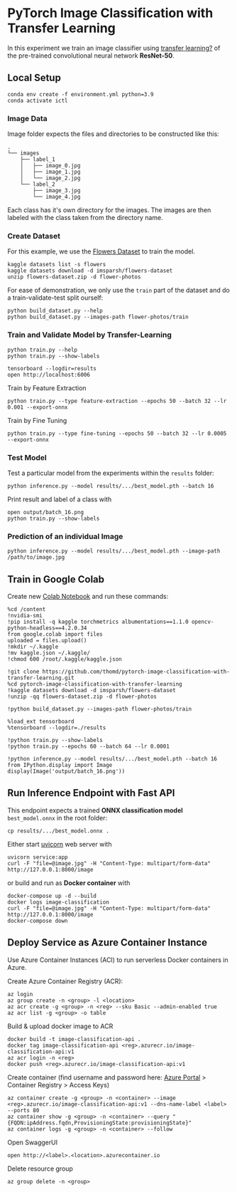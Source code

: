# PyTorch Image Classification with Transfer Learning

In this experiment we train an image classifier using [transfer learning?](https://nbviewer.jupyter.org/github/thomd/pytorch-image-classification-with-transfer-learning/blob/main/transfer-learning.ipynb) of the pre-trained convolutional neural network **ResNet-50**.

## Local Setup

    conda env create -f environment.yml python=3.9
    conda activate ictl

### Image Data

Image folder expects the files and directories to be constructed like this:

    .
    └── images
        ├── label_1
        │   ├── image_0.jpg
        │   ├── image_1.jpg
        │   └── image_2.jpg
        └── label_2
            ├── image_3.jpg
            └── image_4.jpg

Each class has it's own directory for the images. The images are then labeled with the class taken from the directory name.

### Create Dataset

For this example, we use the [Flowers Dataset](https://www.kaggle.com/datasets/imsparsh/flowers-dataset/) to train the model.

    kaggle datasets list -s flowers
    kaggle datasets download -d imsparsh/flowers-dataset
    unzip flowers-dataset.zip -d flower-photos

For ease of demonstration, we only use the `train` part of the dataset and do a train-validate-test split ourself:

    python build_dataset.py --help
    python build_dataset.py --images-path flower-photos/train

### Train and Validate Model by Transfer-Learning

    python train.py --help
    python train.py --show-labels

    tensorboard --logdir=results
    open http://localhost:6006

Train by Feature Extraction

    python train.py --type feature-extraction --epochs 50 --batch 32 --lr 0.001 --export-onnx

Train by Fine Tuning

    python train.py --type fine-tuning --epochs 50 --batch 32 --lr 0.0005 --export-onnx

### Test Model

Test a particular model from the experiments within the `results` folder:

    python inference.py --model results/.../best_model.pth --batch 16

Print result and label of a class with

    open output/batch_16.png
    python train.py --show-labels

### Prediction of an individual Image

    python inference.py --model results/.../best_model.pth --image-path /path/to/image.jpg

## Train in Google Colab

Create new [Colab Notebook](https://colab.research.google.com) and run these commands:

    %cd /content
    !nvidia-smi
    !pip install -q kaggle torchmetrics albumentations==1.1.0 opencv-python-headless==4.2.0.34
    from google.colab import files
    uploaded = files.upload()
    !mkdir ~/.kaggle
    !mv kaggle.json ~/.kaggle/
    !chmod 600 /root/.kaggle/kaggle.json

    !git clone https://github.com/thomd/pytorch-image-classification-with-transfer-learning.git
    %cd pytorch-image-classification-with-transfer-learning
    !kaggle datasets download -d imsparsh/flowers-dataset
    !unzip -qq flowers-dataset.zip -d flower-photos

    !python build_dataset.py --images-path flower-photos/train

    %load_ext tensorboard
    %tensorboard --logdir=./results

    !python train.py --show-labels
    !python train.py --epochs 60 --batch 64 --lr 0.0001

    !python inference.py --model results/.../best_model.pth --batch 16
    from IPython.display import Image
    display(Image('output/batch_16.png'))

## Run Inference Endpoint with Fast API

This endpoint expects a trained **ONNX classification model** `best_model.onnx` in the root folder:

    cp results/.../best_model.onnx .

Either start [uvicorn](https://www.uvicorn.org/) web server with

    uvicorn service:app
    curl -F "file=@image.jpg" -H "Content-Type: multipart/form-data" http://127.0.0.1:8000/image

or build and run as **Docker container** with

    docker-compose up -d --build
    docker logs image-classification
    curl -F "file=@image.jpg" -H "Content-Type: multipart/form-data" http://127.0.0.1:8000/image
    docker-compose down

## Deploy Service as Azure Container Instance

Use Azure Container Instances (ACI) to run serverless Docker containers in Azure.

Create Azure Container Registry (ACR):

    az login
    az group create -n <group> -l <location>
    az acr create -g <group> -n <reg> --sku Basic --admin-enabled true
    az acr list -g <group> -o table

Build & upload docker image to ACR

    docker build -t image-classification-api .
    docker tag image-classification-api <reg>.azurecr.io/image-classification-api:v1
    az acr login -n <reg>
    docker push <reg>.azurecr.io/image-classification-api:v1

Create container (find username and password here: [Azure Portal](https://portal.azure.com) > Container Registry > Access Keys)

    az container create -g <group> -n <container> --image <reg>.azurecr.io/image-classification-api:v1 --dns-name-label <label> --ports 80
    az container show -g <group> -n <container> --query "{FQDN:ipAddress.fqdn,ProvisioningState:provisioningState}"
    az container logs -g <group> -n <container> --follow

Open SwaggerUI
    
    open http://<label>.<location>.azurecontainer.io

Delete resource group
    
    az group delete -n <group>
